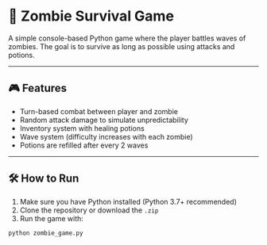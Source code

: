 # 🧟 Zombie Survival Game

A simple console-based Python game where the player battles waves of zombies. The goal is to survive as long as possible using attacks and potions.

---

## 🎮 Features

- Turn-based combat between player and zombie
- Random attack damage to simulate unpredictability
- Inventory system with healing potions
- Wave system (difficulty increases with each zombie)
- Potions are refilled after every 2 waves

---

## 🛠️ How to Run

1. Make sure you have Python installed (Python 3.7+ recommended)
2. Clone the repository or download the `.zip`
3. Run the game with:

```bash
python zombie_game.py

